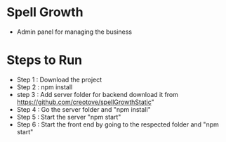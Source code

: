 # Spell Growth
- Admin panel for managing the business
# Steps to Run
- Step 1 : Download the project
- Step 2 : npm install
- step 3 : Add server folder for backend download it from https://github.com/creotove/spellGrowthStatic"
- Step 4 : Go the server folder and "npm install"
- Step 5 : Start the server "npm start"
- Step 6 : Start the front end by going to the respected folder and "npm start"

